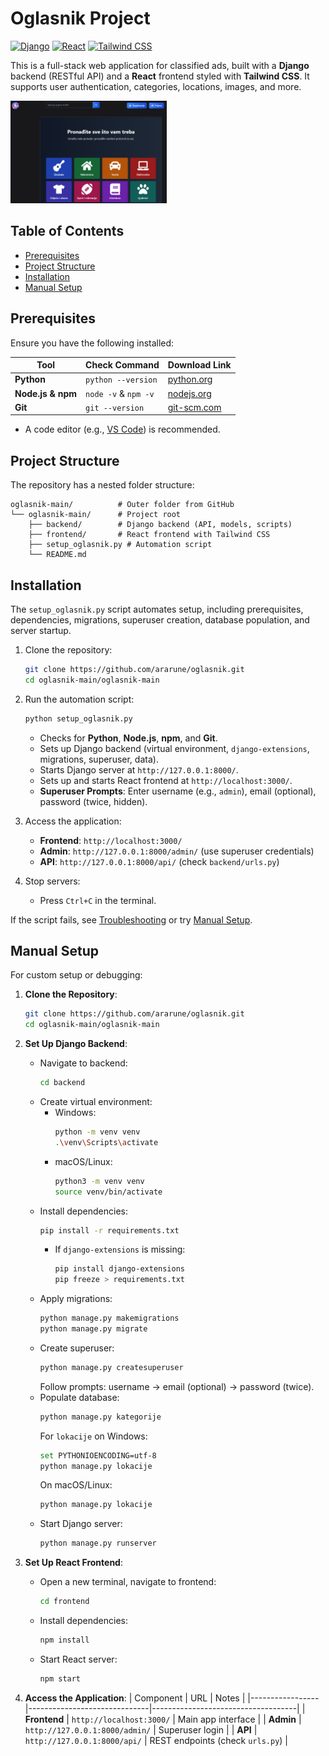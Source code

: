 # Oglasnik Project

[![Django](https://img.shields.io/badge/Django-5.0.6-blue.svg)](https://www.djangoproject.com/)
[![React](https://img.shields.io/badge/React-18.x-green.svg)](https://reactjs.org/)
[![Tailwind CSS](https://img.shields.io/badge/Tailwind-CSS-38B2AC.svg)](https://tailwindcss.com/)

This is a full-stack web application for classified ads, built with a **Django** backend (RESTful API) and a **React** frontend styled with **Tailwind CSS**. It supports user authentication, categories, locations, images, and more.

<img src="/slika.png" alt="Oglasnik App Screenshot" width="250"/>

## Table of Contents

- [Prerequisites](#prerequisites)
- [Project Structure](#project-structure)
- [Installation](#installation)
- [Manual Setup](#manual-setup)


## Prerequisites

Ensure you have the following installed:

| Tool              | Check Command                  | Download Link                             |
|-------------------|-------------------------------|--------------------------------------------|
| **Python**        | `python --version`            | [python.org](https://www.python.org)       |
| **Node.js & npm** | `node -v` & `npm -v`          | [nodejs.org](https://nodejs.org)           |
| **Git**           | `git --version`               | [git-scm.com](https://git-scm.com)         |

- A code editor (e.g., [VS Code](https://code.visualstudio.com/)) is recommended.

## Project Structure

The repository has a nested folder structure:

```
oglasnik-main/          # Outer folder from GitHub
└── oglasnik-main/      # Project root
    ├── backend/        # Django backend (API, models, scripts)
    ├── frontend/       # React frontend with Tailwind CSS
    ├── setup_oglasnik.py # Automation script
    └── README.md
```

## Installation

The `setup_oglasnik.py` script automates setup, including prerequisites, dependencies, migrations, superuser creation, database population, and server startup.

1. Clone the repository:
   ```bash
   git clone https://github.com/ararune/oglasnik.git
   cd oglasnik-main/oglasnik-main
   ```

2. Run the automation script:
   ```bash
   python setup_oglasnik.py
   ```
   - Checks for **Python**, **Node.js**, **npm**, and **Git**.
   - Sets up Django backend (virtual environment, `django-extensions`, migrations, superuser, data).
   - Starts Django server at `http://127.0.0.1:8000/`.
   - Sets up and starts React frontend at `http://localhost:3000/`.
   - **Superuser Prompts**: Enter username (e.g., `admin`), email (optional), password (twice, hidden).

3. Access the application:
   - **Frontend**: `http://localhost:3000/`
   - **Admin**: `http://127.0.0.1:8000/admin/` (use superuser credentials)
   - **API**: `http://127.0.0.1:8000/api/` (check `backend/urls.py`)

4. Stop servers:
   - Press `Ctrl+C` in the terminal.

If the script fails, see [Troubleshooting](#troubleshooting) or try [Manual Setup](#manual-setup).

## Manual Setup

For custom setup or debugging:

1. **Clone the Repository**:
   ```bash
   git clone https://github.com/ararune/oglasnik.git
   cd oglasnik-main/oglasnik-main
   ```

2. **Set Up Django Backend**:
   - Navigate to backend:
     ```bash
     cd backend
     ```
   - Create virtual environment:
     - Windows:
       ```bash
       python -m venv venv
       .\venv\Scripts\activate
       ```
     - macOS/Linux:
       ```bash
       python3 -m venv venv
       source venv/bin/activate
       ```
   - Install dependencies:
     ```bash
     pip install -r requirements.txt
     ```
     - If `django-extensions` is missing:
       ```bash
       pip install django-extensions
       pip freeze > requirements.txt
       ```
   - Apply migrations:
     ```bash
     python manage.py makemigrations
     python manage.py migrate
     ```
   - Create superuser:
     ```bash
     python manage.py createsuperuser
     ```
     Follow prompts: username → email (optional) → password (twice).
   - Populate database:
     ```bash
     python manage.py kategorije
     ```
     For `lokacije` on Windows:
     ```bash
     set PYTHONIOENCODING=utf-8
     python manage.py lokacije
     ```
     On macOS/Linux:
     ```bash
     python manage.py lokacije
     ```
   - Start Django server:
     ```bash
     python manage.py runserver
     ```

3. **Set Up React Frontend**:
   - Open a new terminal, navigate to frontend:
     ```bash
     cd frontend
     ```
   - Install dependencies:
     ```bash
     npm install
     ```
   - Start React server:
     ```bash
     npm start
     ```

4. **Access the Application**:
   | Component       | URL                          | Notes                              |
   |-----------------|------------------------------|------------------------------------|
   | **Frontend**   | `http://localhost:3000/`    | Main app interface                 |
   | **Admin**      | `http://127.0.0.1:8000/admin/` | Superuser login                    |
   | **API**        | `http://127.0.0.1:8000/api/` | REST endpoints (check `urls.py`)  |


